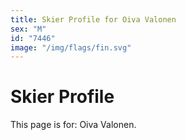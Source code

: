 ```yaml
---
title: Skier Profile for Oiva Valonen
sex: "M"
id: "7446"
image: "/img/flags/fin.svg" 
---
```


# Skier Profile

This page is for: Oiva Valonen.
    